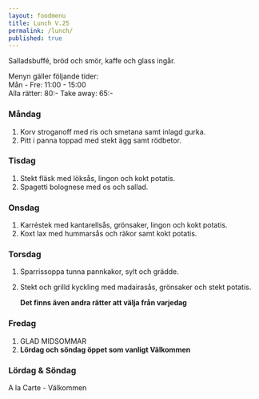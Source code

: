 ```yaml
---
layout: foodmenu
title: Lunch V.25
permalink: /lunch/
published: true
---
```

Salladsbuffé, bröd och smör, kaffe och glass ingår.

Menyn gäller följande tider:  
Mån - Fre: 11:00 - 15:00  
Alla rätter: 80:- Take away: 65:- 

### Måndag

1. Korv stroganoff med ris och smetana samt inlagd gurka.
2. Pitt i panna toppad med stekt ägg samt rödbetor.

### Tisdag

1. Stekt fläsk med löksås, lingon och kokt potatis.
2. Spagetti bolognese med os och sallad.


### Onsdag

1. Karréstek med kantarellsås, grönsaker, lingon och kokt potatis.
2. Koxt lax med hummarsås och räkor samt kokt potatis.


### Torsdag
 1. Sparrissoppa tunna pannkakor, sylt och grädde.
 2. Stekt och grilld kyckling med madairasås, grönsaker och stekt potatis.
 
    **Det finns även andra rätter att välja från varjedag**

### Fredag

  1. GLAD MIDSOMMAR
  2. **Lördag och söndag öppet som vanligt Välkommen**

  

### Lördag & Söndag
A la Carte - Välkommen
